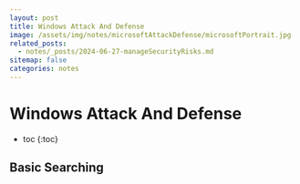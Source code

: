 ```yaml
---
layout: post
title: Windows Attack And Defense
image: /assets/img/notes/microsoftAttackDefense/microsoftPortrait.jpg
related_posts:
  - notes/_posts/2024-06-27-manageSecurityRisks.md
sitemap: false
categories: notes
---
```


# Windows Attack And Defense

* toc
{:toc}

## Basic Searching

